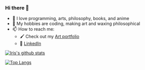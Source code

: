 ### Hi there 👋


- 🔭 I love programming, arts, philosophy, books, and anime
- 🌱 My hobbies are coding, making art and waxing philosophical
- 📫 How to reach me: 
  - :paintbrush: Check out my [Art portfolio](https://www.behance.net/eyewrist)
  - :office: [LinkedIn](https://www.linkedin.com/in/iris-nguyen-1146a9172)

[![Iris's github stats](https://github-readme-stats.vercel.app/api?username=NguyenCuuNguyen&count_private=true&show_icons=true&theme=radical&hide_rank=false)](https://github.com/anuraghazra/github-readme-stats)


[![Top Langs](https://github-readme-stats.vercel.app/api/top-langs/?username=NguyenCuuNguyens&count_private=true&show_icons=true)](https://github.com/NguyenCuuNguyen/github-readme-stat)
  
